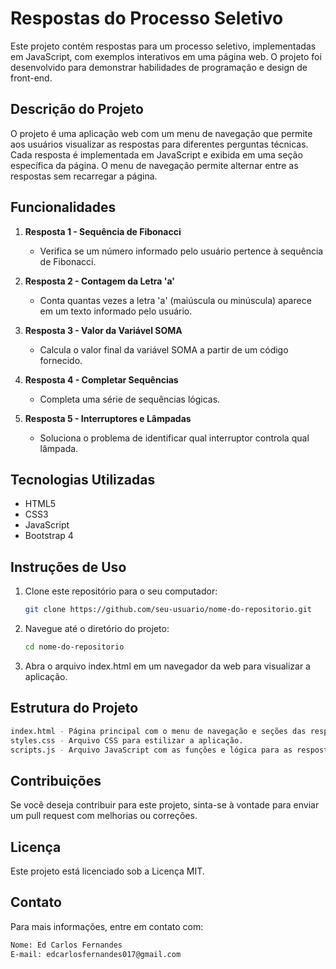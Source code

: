 # Respostas do Processo Seletivo

Este projeto contém respostas para um processo seletivo, implementadas em JavaScript, com exemplos interativos em uma página web. O projeto foi desenvolvido para demonstrar habilidades de programação e design de front-end.

## Descrição do Projeto

O projeto é uma aplicação web com um menu de navegação que permite aos usuários visualizar as respostas para diferentes perguntas técnicas. Cada resposta é implementada em JavaScript e exibida em uma seção específica da página. O menu de navegação permite alternar entre as respostas sem recarregar a página.

## Funcionalidades

1. **Resposta 1 - Sequência de Fibonacci**
   - Verifica se um número informado pelo usuário pertence à sequência de Fibonacci.

2. **Resposta 2 - Contagem da Letra 'a'**
   - Conta quantas vezes a letra 'a' (maiúscula ou minúscula) aparece em um texto informado pelo usuário.

3. **Resposta 3 - Valor da Variável SOMA**
   - Calcula o valor final da variável SOMA a partir de um código fornecido.

4. **Resposta 4 - Completar Sequências**
   - Completa uma série de sequências lógicas.

5. **Resposta 5 - Interruptores e Lâmpadas**
   - Soluciona o problema de identificar qual interruptor controla qual lâmpada.

## Tecnologias Utilizadas

- HTML5
- CSS3
- JavaScript
- Bootstrap 4

## Instruções de Uso

1. Clone este repositório para o seu computador:
   ```bash
   git clone https://github.com/seu-usuario/nome-do-repositorio.git
   
2. Navegue até o diretório do projeto:
   ```bash
   cd nome-do-repositorio

3. Abra o arquivo index.html em um navegador da web para visualizar a aplicação.

## Estrutura do Projeto
```bash
index.html - Página principal com o menu de navegação e seções das respostas.
styles.css - Arquivo CSS para estilizar a aplicação.
scripts.js - Arquivo JavaScript com as funções e lógica para as respostas.
````

## Contribuições
Se você deseja contribuir para este projeto, sinta-se à vontade para enviar um pull request com melhorias ou correções.

## Licença
Este projeto está licenciado sob a Licença MIT.

## Contato
Para mais informações, entre em contato com:
```bash
Nome: Ed Carlos Fernandes
E-mail: edcarlosfernandes017@gmail.com
